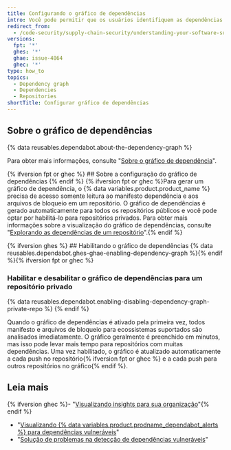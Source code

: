 ```yaml
---
title: Configurando o gráfico de dependências
intro: Você pode permitir que os usuários identifiquem as dependências dos seus projetos habilitando o gráfico de dependências.
redirect_from:
  - /code-security/supply-chain-security/understanding-your-software-supply-chain/about-the-dependency-graph#enabling-the-dependency-graph
versions:
  fpt: '*'
  ghes: '*'
  ghae: issue-4864
  ghec: '*'
type: how_to
topics:
  - Dependency graph
  - Dependencies
  - Repositories
shortTitle: Configurar gráfico de dependências
---
```


## Sobre o gráfico de dependências

{% data reusables.dependabot.about-the-dependency-graph %}

Para obter mais informações, consulte "[Sobre o gráfico de dependência](/code-security/supply-chain-security/understanding-your-software-supply-chain/about-the-dependency-graph)".

{% ifversion fpt or ghec %} ## Sobre a configuração do gráfico de dependências {% endif %}
{% ifversion fpt or ghec %}Para gerar um gráfico de dependência, o {% data variables.product.product_name %} precisa de acesso somente leitura ao manifesto dependência e aos arquivos de bloqueio em um repositório. O gráfico de dependências é gerado automaticamente para todos os repositórios públicos e você pode optar por habilitá-lo para repositórios privados. Para obter mais informações sobre a visualização do gráfico de dependências, consulte "[Explorando as dependências de um repositório](/github/visualizing-repository-data-with-graphs/exploring-the-dependencies-of-a-repository)".{% endif %}

{% ifversion ghes %} ## Habilitando o gráfico de dependências
{% data reusables.dependabot.ghes-ghae-enabling-dependency-graph %}{% endif %}{% ifversion fpt or ghec %}

### Habilitar e desabilitar o gráfico de dependências para um repositório privado

{% data reusables.dependabot.enabling-disabling-dependency-graph-private-repo %}
{% endif %}

Quando o gráfico de dependências é ativado pela primeira vez, todos manifesto e arquivos de bloqueio para ecossistemas suportados são analisados imediatamente. O gráfico geralmente é preenchido em minutos, mas isso pode levar mais tempo para repositórios com muitas dependências. Uma vez habilitado, o gráfico é atualizado automaticamente a cada push no repositório{% ifversion fpt or ghec %} e a cada push para outros repositórios no gráfico{% endif %}.

## Leia mais

{% ifversion ghec %}- "[Visualizando insights para sua organização](/organizations/collaborating-with-groups-in-organizations/viewing-insights-for-your-organization)"{% endif %}
- "[Visualizando {% data variables.product.prodname_dependabot_alerts %} para dependências vulneráveis](/github/managing-security-vulnerabilities/viewing-and-updating-vulnerable-dependencies-in-your-repository)"
- "[Solução de problemas na detecção de dependências vulneráveis](/github/managing-security-vulnerabilities/troubleshooting-the-detection-of-vulnerable-dependencies)"
